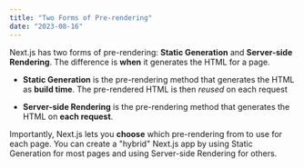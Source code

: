 ```yaml
---
title: "Two Forms of Pre-rendering"
date: "2023-08-16"
---
```


Next.js has two forms of pre-rendering: **Static Generation** and **Server-side Rendering**. The difference is **when** it generates the HTML for a page.

- **Static Generation** is the pre-rendering method that generates the HTML as **build time**. The pre-rendered HTML is then _reused_ on each request

- **Server-side Rendering** is the pre-rendering method that generates the HTML on **each request**.

Importantly, Next.js lets you **choose** which pre-rendering from to use for each page. You can create a "hybrid" Next.js app by using Static Generation for most pages and using Server-side Rendering for others.